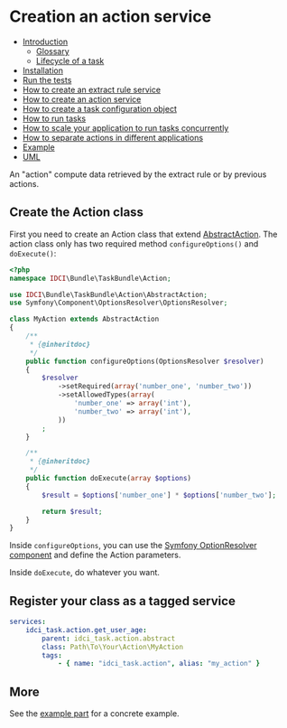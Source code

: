 Creation an action service
==========================

- [Introduction](../../README.md#introduction)
    - [Glossary](../../README.md#glossary)
    - [Lifecycle of a task](../../README.md#lifecycle-of-a-task)
- [Installation](../../README.md#installation)
- [Run the tests](../../README.md#run-the-tests)
- [How to create an extract rule service](how_to_create_extract_rule_service.md)
- [How to create an action service](how_to_create_action_service.md)
- [How to create a task configuration object](how_to_create_task_configuration_object.md)
- [How to run tasks](how_to_run_tasks.md)
- [How to scale your application to run tasks concurrently](scalability.md)
- [How to separate actions in different applications](routing.md)
- [Example](example.md)
- [UML](uml.md)

An "action" compute data retrieved by the extract rule or by previous actions.

Create the Action class
-----------------------

First you need to create an Action class that extend [AbstractAction](../../Action/AbstractAction.php).
The action class only has two required method `configureOptions()` and `doExecute()`:

```php
<?php
namespace IDCI\Bundle\TaskBundle\Action;

use IDCI\Bundle\TaskBundle\Action\AbstractAction;
use Symfony\Component\OptionsResolver\OptionsResolver;

class MyAction extends AbstractAction
{
    /**
     * {@inheritdoc}
     */
    public function configureOptions(OptionsResolver $resolver)
    {
        $resolver
            ->setRequired(array('number_one', 'number_two'))
            ->setAllowedTypes(array(
                'number_one' => array('int'),
                'number_two' => array('int'),
            ))
        ;
    }

    /**
     * {@inheritdoc}
     */
    public function doExecute(array $options)
    {
        $result = $options['number_one'] * $options['number_two'];

        return $result;
    }
}
```

Inside `configureOptions`, you can use the [Symfony OptionResolver component](http://symfony.com/doc/current/components/options_resolver.html)
and define the Action parameters.

Inside `doExecute`, do whatever you want.

Register your class as a tagged service
---------------------------------------

```yml
services:
    idci_task.action.get_user_age:
        parent: idci_task.action.abstract
        class: Path\To\Your\Action\MyAction
        tags:
            - { name: "idci_task.action", alias: "my_action" }
```

More
----

See the [example part](example.md) for a concrete example.